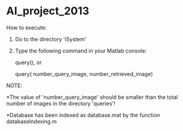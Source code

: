 AI_project_2013
===============

How to execute:

1. Go to the directory 'iSystem'

2. Type the following command in your Matlab console:

	query(), or

	query( number_query_image, number_retrieved_image)

NOTE:

*The value of 'number_query_image' should be smaller than the total number of images in the directory 'queries'!

*Database has been indexed as database.mat by the function databaseIndexing.m
